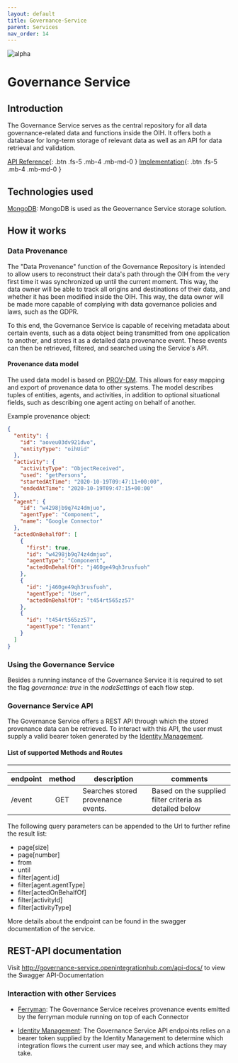 ```yaml
---
layout: default
title: Governance-Service
parent: Services
nav_order: 14
---
```


<!-- Description Guidelines

Please note:
Use the full links to reference other files or images! Relative links will not work under our theme settings settings.
-->

<!-- please choose the appropriate batch and delete/comment the others  -->
![alpha](https://img.shields.io/badge/Alpha-yellowgreen.svg)

# **Governance Service** <!-- make sure spelling is consistent with other sources and within this document -->

## Introduction

<!-- 2 sentences: what does it do and how -->

The Governance Service serves as the central repository for all data governance-related data and functions inside the OIH. It offers both a database for long-term storage of relevant data as well as an API for data retrieval and validation.

[API Reference](http://governance-service.openintegrationhub.com/api-docs/){: .btn .fs-5 .mb-4 .mb-md-0 }
[Implementation](https://github.com/openintegrationhub/openintegrationhub/tree/master/services/governance-service){: .btn .fs-5 .mb-4 .mb-md-0 }
<!-- [Service File](){: .btn .fs-5 .mb-4 .mb-md-0 } -->

## Technologies used
<!-- please name and elaborate on other technologies or standards the service uses -->
[MongoDB](https://www.mongodb.com/): MongoDB is used as the Geovernance Service storage solution.

## How it works
<!-- describe core functionalities and underlying concepts in more detail -->

### Data Provenance

The "Data Provenance" function of the Governance Repository is intended to allow users to reconstruct their data's path through the OIH from the very first time it was synchronized up until the current moment. This way, the data owner will be able to track all origins and destinations of their data, and whether it has been modified inside the OIH. This way, the data owner will be made more capable of complying with data governance policies and laws, such as the GDPR.

To this end, the Governance Service is capable of receiving metadata about certain events, such as a data object being transmitted from one application to another, and stores it as a detailed data provenance event. These events can then be retrieved, filtered, and searched using the Service's API.

#### Provenance data model

The used data model is based on [PROV-DM](https://www.w3.org/TR/prov-dm/). This allows for easy mapping and export of provenance data to other systems. The model describes tuples of entities, agents, and activities, in addition to optional situational fields, such as describing one agent acting on behalf of another.

Example provenance object:

```json
{
  "entity": {
    "id": "aoveu03dv921dvo",
    "entityType": "oihUid"
  },
  "activity": {
    "activityType": "ObjectReceived",
    "used": "getPersons",
    "startedAtTime": "2020-10-19T09:47:11+00:00",
    "endedAtTime": "2020-10-19T09:47:15+00:00"
  },
  "agent": {
    "id": "w4298jb9q74z4dmjuo",
    "agentType": "Component",
    "name": "Google Connector"
  },
  "actedOnBehalfOf": [
    {
      "first": true,
      "id": "w4298jb9q74z4dmjuo",
      "agentType": "Component",
      "actedOnBehalfOf": "j460ge49qh3rusfuoh"
    },
    {
      "id": "j460ge49qh3rusfuoh",
      "agentType": "User",
      "actedOnBehalfOf": "t454rt565zz57"
    },
    {
      "id": "t454rt565zz57",
      "agentType": "Tenant"
    }
  ]
}
```

### Using the Governance Service

Besides a running instance of the Governance Service it is required to set the flag *governance: true* in the *nodeSettings* of each flow step.

### Governance Service API
 The Governance Service offers a REST API through which the stored provenance data can be retrieved. To interact with this API, the user must supply a valid bearer token generated by the [Identity Management](https://openintegrationhub.github.io//docs/Services/IdentityManagement.html).

#### List of supported Methods and Routes
------------------------------------

| endpoint        | method           | description  | comments |
| ------------- |:-------------:| -----|------|
| /event | GET | Searches stored provenance events. | Based on the supplied filter criteria as detailed below |

The following query parameters can be appended to the Url to further refine the result list:

- page[size]
- page[number]
- from
- until
- filter[agent.id]
- filter[agent.agentType]
- filter[actedOnBehalfOf]
- filter[activityId]
- filter[activityType]

More details about the endpoint can be found in the swagger documentation of the service.

## REST-API documentation

Visit http://governance-service.openintegrationhub.com/api-docs/ to view the Swagger API-Documentation


### Interaction with other Services
<!-- list and link the services this one interacts with and describe each interaction briefly (1-2 sentences) -->

- [Ferryman](https://openintegrationhub.github.io//docs/Services/Ferryman.html):
The Governance Service receives provenance events emitted by the ferryman module running on top of each Connector

- [Identity Management](https://openintegrationhub.github.io//docs/Services/IdentityManagement.html): The Governance Service API endpoints relies on a bearer token supplied by the Identity Management to determine which integration flows the current user may see, and which actions they may take.
